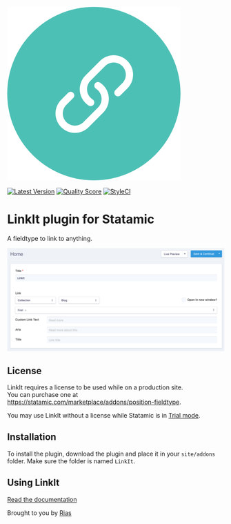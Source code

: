 ![Icon](icon.svg)

[![Latest Version](https://img.shields.io/github/release/rias500/statamic-linkit.svg?style=flat-square)](https://github.com/rias500/statamic-linkit/releases)
[![Quality Score](https://img.shields.io/scrutinizer/g/rias500/statamic-linkit.svg?style=flat-square)](https://scrutinizer-ci.com/g/rias500/statamic-linkit)
[![StyleCI](https://styleci.io/repos/182076674/shield)](https://styleci.io/repos/182076674)

# LinkIt plugin for Statamic

A fieldtype to link to anything.

![Screenshot](https://github.com/Rias500/statamic-linkit/raw/master/resources/assets/img/screenshot.png)

## License

LinkIt requires a license to be used while on a production site.  
You can purchase one at https://statamic.com/marketplace/addons/position-fieldtype.

You may use LinkIt without a license while Statamic is in [Trial mode](https://docs.statamic.com/knowledge-base/trial-mode).

## Installation

To install the plugin, download the plugin and place it in your `site/addons` folder. Make sure the folder is named `LinkIt`.

## Using LinkIt

[Read the documentation](https://github.com/Rias500/statamic-linkit/blob/master/DOCUMENTATION.md)

Brought to you by [Rias](https://rias.be)
